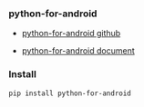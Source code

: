 ### python-for-android

* [python-for-android github](https://github.com/kivy/python-for-android)

* [python-for-android document](https://python-for-android.readthedocs.io/en/latest)


### Install
```
pip install python-for-android
```

